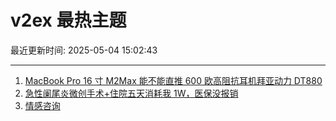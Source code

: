 # v2ex 最热主题

最近更新时间: 2025-05-04 15:02:43

--- 
1. [MacBook Pro 16 寸 M2Max 能不能直推 600 欧高阻抗耳机拜亚动力 DT880](https://www.v2ex.com/t/1129567) 
2. [急性阑尾炎微创手术+住院五天消耗我 1W，医保没报销](https://www.v2ex.com/t/1129573) 
3. [情感咨询](https://www.v2ex.com/t/1129575) 
